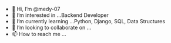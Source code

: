 - 👋 Hi, I’m @medy-07
- 👀 I’m interested in ...Backend Developer
- 🌱 I’m currently learning ...Python, Django, SQL, Data Structures
- 💞️ I’m looking to collaborate on ...
- 📫 How to reach me ...

<!---
medy-07/medy-07 is a ✨ special ✨ repository because its `README.md` (this file) appears on your GitHub profile.
You can click the Preview link to take a look at your changes.
--->
